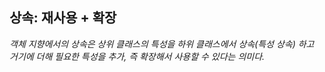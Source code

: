 ## 상속: 재사용 + 확장

*객체 지향에서의 상속은 상위 클래스의 특성을 하위 클래스에서 상속(특성 상속) 하고 거기에 더해 필요한 특성을 추가, 즉 확장해서 사용할 수 있다는 의미다.*


